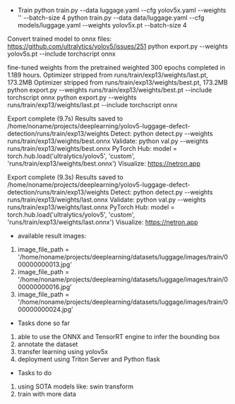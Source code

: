 * Train
python train.py --data luggage.yaml --cfg yolov5x.yaml --weights '' --batch-size 4
python train.py --data data/luggage.yaml --cfg models/luggage.yaml --weights yolov5x.pt --batch-size 4

Convert trained model to onnx files:
https://github.com/ultralytics/yolov5/issues/251
python export.py --weights yolov5s.pt --include torchscript onnx

fine-tuned weights from the pretrained weighted
300 epochs completed in 1.189 hours.
Optimizer stripped from runs/train/exp13/weights/last.pt, 173.2MB
Optimizer stripped from runs/train/exp13/weights/best.pt, 173.2MB
python export.py --weights runs/train/exp13/weights/best.pt --include torchscript onnx
python export.py --weights runs/train/exp13/weights/last.pt --include torchscript onnx

Export complete (9.7s)
Results saved to /home/noname/projects/deeplearning/yolov5-luggage-defect-detection/runs/train/exp13/weights
Detect:          python detect.py --weights runs/train/exp13/weights/best.onnx
Validate:        python val.py --weights runs/train/exp13/weights/best.onnx
PyTorch Hub:     model = torch.hub.load('ultralytics/yolov5', 'custom', 'runs/train/exp13/weights/best.onnx')
Visualize:       https://netron.app


Export complete (9.3s)
Results saved to /home/noname/projects/deeplearning/yolov5-luggage-defect-detection/runs/train/exp13/weights
Detect:          python detect.py --weights runs/train/exp13/weights/last.onnx
Validate:        python val.py --weights runs/train/exp13/weights/last.onnx
PyTorch Hub:     model = torch.hub.load('ultralytics/yolov5', 'custom', 'runs/train/exp13/weights/last.onnx')
Visualize:       https://netron.app

* available result images:
1. image_file_path = '/home/noname/projects/deeplearning/datasets/luggage/images/train/000000000013.jpg'
2. image_file_path = '/home/noname/projects/deeplearning/datasets/luggage/images/train/000000000016.jpg'
3. image_file_path = '/home/noname/projects/deeplearning/datasets/luggage/images/train/000000000024.jpg'


* Tasks done so far

1. able to use the ONNX and TensorRT engine to infer the bounding box
2. annotate the dataset
3. transfer learning using yolov5x
4. deployment using Triton Server and Python flask

* Tasks to do

1. using SOTA models like: swin transform
2. train with more data

